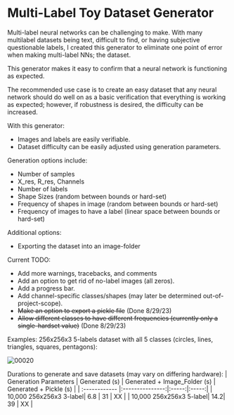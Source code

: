 # Multi-Label Toy Dataset Generator

Multi-label neural networks can be challenging to make.
With many multilabel datasets being text, difficult to find, or having subjective questionable labels, I created this generator to eliminate one point of error when making multi-label NNs; the dataset.

This generator makes it easy to confirm that a neural network is functioning as expected.

The recommended use case is to create an easy dataset that any neural network should do well on as a basic verification that everything is working as expected; however, if robustness is desired, the difficulty can be increased.

With this generator:
- Images and labels are easily verifiable.
- Dataset difficulty can be easily adjusted using generation parameters.

Generation options include:
- Number of samples
- X_res, R_res, Channels
- Number of labels
- Shape Sizes (random between bounds or hard-set)
- Frequency of shapes in image (random between bounds or hard-set)
- Frequency of images to have a label (linear space between bounds or hard-set)

Additional options:
- Exporting the dataset into an image-folder

Current TODO:
- Add more warnings, tracebacks, and comments
- Add an option to get rid of no-label images (all zeros).
- Add a progress bar.
- Add channel-specific classes/shapes (may later be determined out-of-project-scope).
- ~~Make an option to export a pickle file~~ (Done 8/29/23)
- ~~Allow different classes to have different frequencies (currently only a single-hardset value)~~ (Done 8/29/23)

Examples:
256x256x3 5-labels dataset with all 5 classes (circles, lines, triangles, squares, pentagons):

![00020](https://github.com/JoshWarn/MultiLabelToyDatasetGenerator/assets/70070682/9b882357-44e8-4934-828c-c8d49bf0ae25)

Durations to generate and save datasets (may vary on differing hardware):
| Generation Parameters  | Generated (s) | Generated + Image_Folder (s) | Generated + Pickle (s) |
| :------------ |:---------------:|:-----:|:-----:|
| 10,000 256x256x3 3-label| 6.8 | 31 | XX |
| 10,000 256x256x3 5-label| 14.2| 39 | XX |

